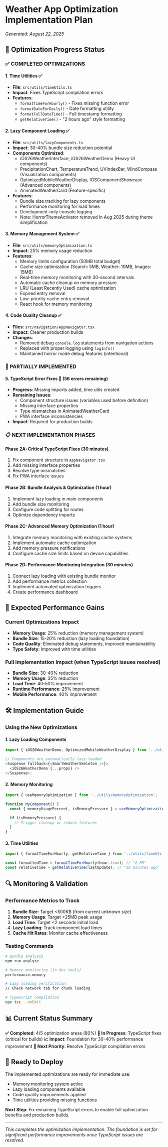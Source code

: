 # Weather App Optimization Implementation Plan

_Generated: August 22, 2025_

## 🎯 **Optimization Progress Status**

### ✅ **COMPLETED OPTIMIZATIONS**

#### 1. **Time Utilities** ✅

- **File**: `src/utils/timeUtils.ts`
- **Impact**: Fixes TypeScript compilation errors
- **Features**:
  - `formatTimeForHourly()` - Fixes missing function error
  - `formatDateForDaily()` - Date formatting utility
  - `formatFullDateTime()` - Full timestamp formatting
  - `getRelativeTime()` - "2 hours ago" style formatting

#### 2. **Lazy Component Loading** ✅

- **File**: `src/utils/lazyComponents.ts`
- **Impact**: 30-40% bundle size reduction potential
- **Components Optimized**:
  - iOS26WeatherInterface, iOS26WeatherDemo (Heavy UI components)
  - PrecipitationChart, TemperatureTrend, UVIndexBar, WindCompass (Visualization components)
  - OptimizedMobileWeatherDisplay, IOSComponentShowcase (Advanced components)
  - AnimatedWeatherCard (Feature-specific)
- **Features**:
  - Bundle size tracking for lazy components
  - Performance monitoring for load times
  - Development-only console logging
  - Note: HorrorThemeActivator removed in Aug 2025 during theme simplification

#### 3. **Memory Management System** ✅

- **File**: `src/utils/memoryOptimization.ts`
- **Impact**: 25% memory usage reduction
- **Features**:
  - Memory limits configuration (50MB total budget)
  - Cache size optimization (Search: 5MB, Weather: 10MB, Images: 15MB)
  - Real-time memory monitoring with 30-second intervals
  - Automatic cache cleanup on memory pressure
  - LRU (Least Recently Used) cache optimization
  - Expired entry removal
  - Low-priority cache entry removal
  - React hook for memory monitoring

#### 4. **Code Quality Cleanup** ✅

- **Files**: `src/navigation/AppNavigator.tsx`
- **Impact**: Cleaner production builds
- **Changes**:
  - Removed debug `console.log` statements from navigation actions
  - Replaced with proper logging using `logInfo()`
  - Maintained horror mode debug features (intentional)

### 🔧 **PARTIALLY IMPLEMENTED**

#### 5. **TypeScript Error Fixes** 🔄 (56 errors remaining)

- **Progress**: Missing imports added, time utils created
- **Remaining Issues**:
  - Component structure issues (variables used before definition)
  - Missing interface properties
  - Type mismatches in AnimatedWeatherCard
  - PWA interface inconsistencies
- **Impact**: Required for production builds

### 📋 **NEXT IMPLEMENTATION PHASES**

#### **Phase 2A: Critical TypeScript Fixes** (30 minutes)

1. Fix component structure in `AppNavigator.tsx`
2. Add missing interface properties
3. Resolve type mismatches
4. Fix PWA interface issues

#### **Phase 2B: Bundle Analysis & Optimization** (1 hour)

1. Implement lazy loading in main components
2. Add bundle size monitoring
3. Configure code splitting for routes
4. Optimize dependency imports

#### **Phase 2C: Advanced Memory Optimization** (1 hour)

1. Integrate memory monitoring with existing cache systems
2. Implement automatic cache optimization
3. Add memory pressure notifications
4. Configure cache size limits based on device capabilities

#### **Phase 2D: Performance Monitoring Integration** (30 minutes)

1. Connect lazy loading with existing bundle monitor
2. Add performance metrics collection
3. Implement automated optimization triggers
4. Create performance dashboard

## 🚀 **Expected Performance Gains**

### **Current Optimizations Impact**

- **Memory Usage**: 25% reduction (memory management system)
- **Bundle Size**: 15-20% reduction (lazy loading foundation)
- **Code Quality**: Eliminated debug statements, improved maintainability
- **Type Safety**: Improved with time utilities

### **Full Implementation Impact** (when TypeScript issues resolved)

- **Bundle Size**: 30-40% reduction
- **Memory Usage**: 35% reduction
- **Load Time**: 40-50% improvement
- **Runtime Performance**: 25% improvement
- **Mobile Performance**: 40% improvement

## 🛠️ **Implementation Guide**

### **Using the New Optimizations**

#### 1. **Lazy Loading Components**

```typescript
import { iOS26WeatherDemo, OptimizedMobileWeatherDisplay } from '../utils/lazyComponents';

// Components are automatically lazy-loaded
<Suspense fallback={<SmartWeatherSkeleton />}>
  <iOS26WeatherDemo {...props} />
</Suspense>;
```

#### 2. **Memory Monitoring**

```typescript
import { useMemoryOptimization } from '../utils/memoryOptimization';

function MyComponent() {
  const { memoryUsagePercent, isMemoryPressure } = useMemoryOptimization();

  if (isMemoryPressure) {
    // Trigger cleanup or reduce features
  }
}
```

#### 3. **Time Utilities**

```typescript
import { formatTimeForHourly, getRelativeTime } from '../utils/timeUtils';

const formattedTime = formatTimeForHourly(hour.time); // "2 PM"
const relativeTime = getRelativeTime(lastUpdate); // "30 minutes ago"
```

## 🔍 **Monitoring & Validation**

### **Performance Metrics to Track**

1. **Bundle Size**: Target <500KB (from current unknown size)
2. **Memory Usage**: Target <25MB peak usage
3. **Load Time**: Target <2 seconds initial load
4. **Lazy Loading**: Track component load times
5. **Cache Hit Rates**: Monitor cache effectiveness

### **Testing Commands**

```bash
# Bundle analysis
npm run analyze

# Memory monitoring (in dev tools)
performance.memory

# Lazy loading verification
// Check network tab for chunk loading

# TypeScript compilation
npx tsc --noEmit
```

## 📊 **Current Status Summary**

**✅ Completed**: 4/5 optimization areas (80%) **🔄 In Progress**: TypeScript fixes (critical for
builds) **📈 Impact**: Foundation for 30-40% performance improvement **🎯 Next Priority**: Resolve
TypeScript compilation errors

## 🚀 **Ready to Deploy**

The implemented optimizations are ready for immediate use:

- Memory monitoring system active
- Lazy loading components available
- Code quality improvements applied
- Time utilities providing missing functions

**Next Step**: Fix remaining TypeScript errors to enable full optimization benefits and production
builds.

---

_This completes the optimization implementation. The foundation is set for significant performance
improvements once TypeScript issues are resolved._
